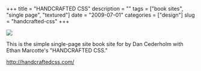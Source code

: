 +++
title = "HANDCRAFTED CSS"
description = ""
tags = ["book sites", "single page", "textured"]
date = "2009-07-01"
categories = ["design"]
slug = "handcrafted-css"
+++


 

  <div id="screens-thumbs" class="clearfix">
    <div class="txt-center" id="design-submission"><a href="http://handcraftedcss.com/"><img id='bluga-thumbnail-1784' class='bluga-thumbnail large' src='//konigi.com/media/bluga/
wt4a4bbb6823c06_0.jpg'/></a></div>  
  </div>   
<p>This is the simple single-page site book site for by Dan Cederholm with Ethan Marcotte's "HANDCRAFTED CSS."</p>
<p><a href="http://handcraftedcss.com/">http://handcraftedcss.com/</a></p>




